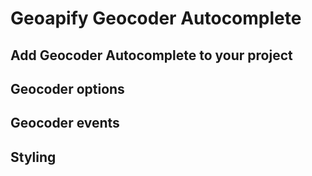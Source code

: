 # Geoapify Geocoder Autocomplete
## Add Geocoder Autocomplete to your project
## Geocoder options
## Geocoder events
## Styling